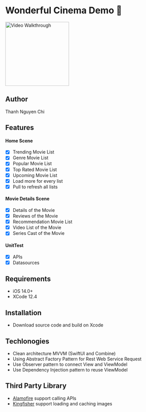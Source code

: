 #  Wonderful Cinema Demo 🎥 
<img src='https://imgur.com/XkmY4ax.gif' title='Video Walkthrough' width='200' alt='Video Walkthrough' />

## Author 
Thanh Nguyen Chi

## Features
#### Home Scene
- [x] Trending Movie List
- [x] Genre Movie List
- [x] Popular Movie List
- [x] Top Rated Movie List
- [x] Upcoming Movie List
- [x] Load more for every list
- [x] Pull to refresh all lists

#### Movie Details Scene
- [x] Details of the Movie
- [x] Reviews of the Movie
- [x] Recommendation Movie List
- [x] Video List of the Movie
- [x] Series Cast of the Movie

#### UnitTest
- [x] APIs
- [x] Datasources

## Requirements
- iOS 14.0+
- XCode 12.4

## Installation
- Download source code and build on Xcode

## Techlonogies
- Clean architecture MVVM (SwiftUI and Combine)
- Using Abstract Factory Pattern for Rest Web Service Request
- Use Observer pattern to connect View and ViewModel
- Use Dependency Injection pattern to reuse ViewModel

## Third Party Library
- [Alamofire][1] support calling APIs
- [Kingfisher][2] support loading and caching images

[1]: https://github.com/Alamofire/Alamofire
[2]: https://github.com/onevcat/Kingfisher
